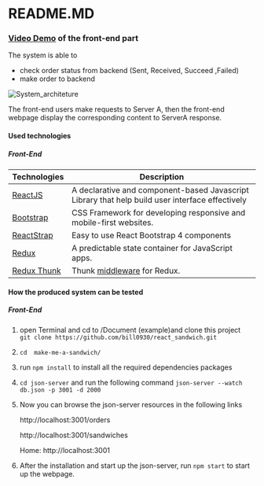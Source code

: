 # README.MD


### [Video Demo](https://www.youtube.com/watch?v=AH4ykFYAQuk) of the front-end part

The system is able to 
- check order status from backend (Sent, Received, Succeed ,Failed)
- make order to backend

![System_architeture](https://i.imgur.com/e5orHC7.png)

The front-end users make requests to Server A,  then the front-end webpage display the corresponding content to ServerA response.



#### Used technologies

##### Front-End

| Technologies                                          | Description                                                  |
| ----------------------------------------------------- | ------------------------------------------------------------ |
| [ReactJS](https://reactjs.org/)                       | A declarative and component-based Javascript Library that help build user interface effectively |
| [Bootstrap](https://getbootstrap.com/)                | CSS Framework for developing responsive and mobile-first websites. |
| [ReactStrap](https://reactstrap.github.io/)           | Easy to use React Bootstrap 4 components                     |
| [Redux](https://redux.js.org/)                        | A predictable state container for JavaScript apps.           |
| [Redux Thunk](https://github.com/reduxjs/redux-thunk) | Thunk [middleware](https://redux.js.org/advanced/middleware) for Redux. |



#### How the produced system can be tested

##### Front-End

1. open Terminal and cd to /Document (example)and clone this project<br>
  `git clone https://github.com/bill0930/react_sandwich.git`

2. `cd  make-me-a-sandwich/` 

3. run `npm install` to install all the required dependencies packages

4. `cd json-server` and run the following command `json-server --watch db.json -p 3001 -d 2000` 

5. Now you can browse the json-server resources in the following links

     http://localhost:3001/orders

     http://localhost:3001/sandwiches

   Home:  http://localhost:3001

6. After the installation and start up the json-server, run `npm start` to start up the webpage.

